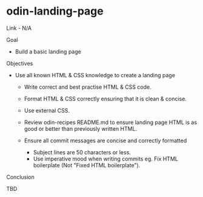 # odin-landing-page

Link - N/A 

Goal

- Build a basic landing page

Objectives

- Use all known HTML & CSS knowledge to create a landing page
    - Write correct and best practise HTML & CSS code.
    - Format HTML & CSS correctly ensuring that it is clean & concise.
    - Use external CSS.
    - Review odin-recipes README.md to ensure landing page HTML is as good or better than previously written HTML.

    - Ensure all commit messages are concise and correctly formatted
        - Subject lines are 50 characters or less.
        - Use imperative mood when writing commits eg. Fix HTML boilerplate (Not "Fixed HTML boilerplate").

Conclusion

TBD